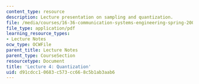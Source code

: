 ```yaml
---
content_type: resource
description: Lecture presentation on sampling and quantization.
file: /media/courses/16-36-communication-systems-engineering-spring-2009/d91cdcc10683c573cc668c5b1ab3aab6_MIT16_36s09_lec04.pdf
file_type: application/pdf
learning_resource_types:
- Lecture Notes
ocw_type: OCWFile
parent_title: Lecture Notes
parent_type: CourseSection
resourcetype: Document
title: 'Lecture 4: Quantization'
uid: d91cdcc1-0683-c573-cc66-8c5b1ab3aab6
---
```

